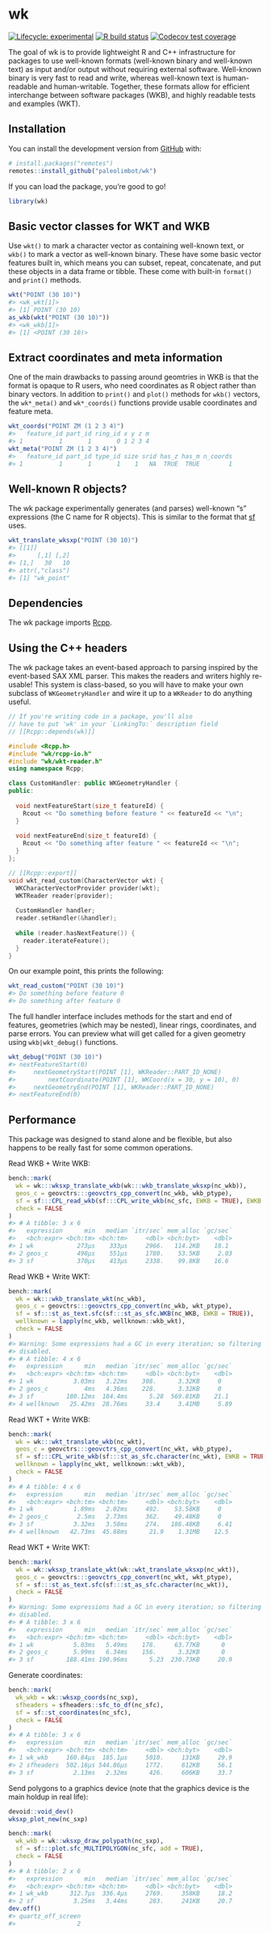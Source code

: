 
<!-- README.md is generated from README.Rmd. Please edit that file -->

# wk

<!-- badges: start -->

[![Lifecycle:
experimental](https://img.shields.io/badge/lifecycle-experimental-orange.svg)](https://www.tidyverse.org/lifecycle/#experimental)
[![R build
status](https://github.com/paleolimbot/wk/workflows/R-CMD-check/badge.svg)](https://github.com/paleolimbot/wk/actions)
[![Codecov test
coverage](https://codecov.io/gh/paleolimbot/wk/branch/master/graph/badge.svg)](https://codecov.io/gh/paleolimbot/wk?branch=master)
<!-- badges: end -->

The goal of wk is to provide lightweight R and C++ infrastructure for
packages to use well-known formats (well-known binary and well-known
text) as input and/or output without requiring external software.
Well-known binary is very fast to read and write, whereas well-known
text is human-readable and human-writable. Together, these formats allow
for efficient interchange between software packages (WKB), and highly
readable tests and examples (WKT).

## Installation

You can install the development version from
[GitHub](https://github.com/) with:

``` r
# install.packages("remotes")
remotes::install_github("paleolimbot/wk")
```

If you can load the package, you’re good to go\!

``` r
library(wk)
```

## Basic vector classes for WKT and WKB

Use `wkt()` to mark a character vector as containing well-known text, or
`wkb()` to mark a vector as well-known binary. These have some basic
vector features built in, which means you can subset, repeat,
concatenate, and put these objects in a data frame or tibble. These come
with built-in `format()` and `print()` methods.

``` r
wkt("POINT (30 10)")
#> <wk_wkt[1]>
#> [1] POINT (30 10)
as_wkb(wkt("POINT (30 10)"))
#> <wk_wkb[1]>
#> [1] <POINT (30 10)>
```

## Extract coordinates and meta information

One of the main drawbacks to passing around geomtries in WKB is that the
format is opaque to R users, who need coordinates as R object rather
than binary vectors. In addition to `print()` and `plot()` methods for
`wkb()` vectors, the `wk*_meta()` and `wk*_coords()` functions provide
usable coordinates and feature meta.

``` r
wkt_coords("POINT ZM (1 2 3 4)")
#>   feature_id part_id ring_id x y z m
#> 1          1       1       0 1 2 3 4
wkt_meta("POINT ZM (1 2 3 4)")
#>   feature_id part_id type_id size srid has_z has_m n_coords
#> 1          1       1       1    1   NA  TRUE  TRUE        1
```

## Well-known R objects?

The wk package experimentally generates (and parses) well-known “s”
expressions (the C name for R objects). This is similar to the format
that [sf](https://r-spatial.github.io/sf) uses.

``` r
wkt_translate_wksxp("POINT (30 10)")
#> [[1]]
#>      [,1] [,2]
#> [1,]   30   10
#> attr(,"class")
#> [1] "wk_point"
```

## Dependencies

The wk package imports [Rcpp](https://cran.r-project.org/package=Rcpp).

## Using the C++ headers

The wk package takes an event-based approach to parsing inspired by the
event-based SAX XML parser. This makes the readers and writers highly
re-usable\! This system is class-based, so you will have to make your
own subclass of `WKGeometryHandler` and wire it up to a `WKReader` to do
anything useful.

``` cpp
// If you're writing code in a package, you'll also
// have to put 'wk' in your `LinkingTo:` description field
// [[Rcpp::depends(wk)]]

#include <Rcpp.h>
#include "wk/rcpp-io.h"
#include "wk/wkt-reader.h"
using namespace Rcpp;

class CustomHandler: public WKGeometryHandler {
public:
  
  void nextFeatureStart(size_t featureId) {
    Rcout << "Do something before feature " << featureId << "\n";
  }
  
  void nextFeatureEnd(size_t featureId) {
    Rcout << "Do something after feature " << featureId << "\n";
  }
};

// [[Rcpp::export]]
void wkt_read_custom(CharacterVector wkt) {
  WKCharacterVectorProvider provider(wkt);
  WKTReader reader(provider);
  
  CustomHandler handler;
  reader.setHandler(&handler);
  
  while (reader.hasNextFeature()) {
    reader.iterateFeature();
  }
}
```

On our example point, this prints the following:

``` r
wkt_read_custom("POINT (30 10)")
#> Do something before feature 0
#> Do something after feature 0
```

The full handler interface includes methods for the start and end of
features, geometries (which may be nested), linear rings, coordinates,
and parse errors. You can preview what will get called for a given
geometry using `wkb|wkt_debug()` functions.

``` r
wkt_debug("POINT (30 10)")
#> nextFeatureStart(0)
#>     nextGeometryStart(POINT [1], WKReader::PART_ID_NONE)
#>         nextCoordinate(POINT [1], WKCoord(x = 30, y = 10), 0)
#>     nextGeometryEnd(POINT [1], WKReader::PART_ID_NONE)
#> nextFeatureEnd(0)
```

## Performance

This package was designed to stand alone and be flexible, but also
happens to be really fast for some common operations.

Read WKB + Write WKB:

``` r
bench::mark(
  wk = wk:::wksxp_translate_wkb(wk:::wkb_translate_wksxp(nc_wkb)),
  geos_c = geovctrs:::geovctrs_cpp_convert(nc_wkb, wkb_ptype),
  sf = sf:::CPL_read_wkb(sf:::CPL_write_wkb(nc_sfc, EWKB = TRUE), EWKB = TRUE),
  check = FALSE
)
#> # A tibble: 3 x 6
#>   expression      min   median `itr/sec` mem_alloc `gc/sec`
#>   <bch:expr> <bch:tm> <bch:tm>     <dbl> <bch:byt>    <dbl>
#> 1 wk            273µs    333µs     2966.   114.2KB    18.1 
#> 2 geos_c        498µs    551µs     1780.    53.5KB     2.03
#> 3 sf            370µs    413µs     2338.    99.8KB    16.6
```

Read WKB + Write WKT:

``` r
bench::mark(
  wk = wk:::wkb_translate_wkt(nc_wkb),
  geos_c = geovctrs:::geovctrs_cpp_convert(nc_wkb, wkt_ptype),
  sf = sf:::st_as_text.sfc(sf:::st_as_sfc.WKB(nc_WKB, EWKB = TRUE)),
  wellknown = lapply(nc_wkb, wellknown::wkb_wkt),
  check = FALSE
)
#> Warning: Some expressions had a GC in every iteration; so filtering is
#> disabled.
#> # A tibble: 4 x 6
#>   expression      min   median `itr/sec` mem_alloc `gc/sec`
#>   <bch:expr> <bch:tm> <bch:tm>     <dbl> <bch:byt>    <dbl>
#> 1 wk           3.03ms   3.22ms    308.      3.32KB     0   
#> 2 geos_c          4ms   4.36ms    228.      3.32KB     0   
#> 3 sf         180.12ms  184.4ms      5.28  569.81KB    21.1 
#> 4 wellknown   25.42ms  28.76ms     33.4     3.41MB     5.89
```

Read WKT + Write WKB:

``` r
bench::mark(
  wk = wk:::wkt_translate_wkb(nc_wkt),
  geos_c = geovctrs:::geovctrs_cpp_convert(nc_wkt, wkb_ptype),
  sf = sf:::CPL_write_wkb(sf:::st_as_sfc.character(nc_wkt), EWKB = TRUE),
  wellknown = lapply(nc_wkt, wellknown::wkt_wkb),
  check = FALSE
)
#> # A tibble: 4 x 6
#>   expression      min   median `itr/sec` mem_alloc `gc/sec`
#>   <bch:expr> <bch:tm> <bch:tm>     <dbl> <bch:byt>    <dbl>
#> 1 wk           1.89ms   2.02ms     492.    53.58KB     0   
#> 2 geos_c        2.5ms   2.73ms     362.    49.48KB     0   
#> 3 sf           3.32ms   3.58ms     274.   186.48KB     6.41
#> 4 wellknown   42.73ms  45.88ms      21.9    1.31MB    12.5
```

Read WKT + Write WKT:

``` r
bench::mark(
  wk = wk::wksxp_translate_wkt(wk::wkt_translate_wksxp(nc_wkt)),
  geos_c = geovctrs:::geovctrs_cpp_convert(nc_wkt, wkt_ptype),
  sf = sf:::st_as_text.sfc(sf:::st_as_sfc.character(nc_wkt)),
  check = FALSE
)
#> Warning: Some expressions had a GC in every iteration; so filtering is
#> disabled.
#> # A tibble: 3 x 6
#>   expression      min   median `itr/sec` mem_alloc `gc/sec`
#>   <bch:expr> <bch:tm> <bch:tm>     <dbl> <bch:byt>    <dbl>
#> 1 wk           5.03ms   5.49ms    178.     63.77KB      0  
#> 2 geos_c       5.99ms   6.34ms    156.      3.32KB      0  
#> 3 sf         188.41ms 190.96ms      5.23  230.73KB     20.9
```

Generate coordinates:

``` r
bench::mark(
  wk_wkb = wk::wksxp_coords(nc_sxp),
  sfheaders = sfheaders::sfc_to_df(nc_sfc),
  sf = sf::st_coordinates(nc_sfc),
  check = FALSE
)
#> # A tibble: 3 x 6
#>   expression      min   median `itr/sec` mem_alloc `gc/sec`
#>   <bch:expr> <bch:tm> <bch:tm>     <dbl> <bch:byt>    <dbl>
#> 1 wk_wkb     160.84µs  185.1µs     5010.     131KB     29.9
#> 2 sfheaders  502.16µs 544.86µs     1772.     612KB     56.1
#> 3 sf           2.13ms   2.32ms      426.     606KB     33.7
```

Send polygons to a graphics device (note that the graphics device is the
main holdup in real life):

``` r
devoid::void_dev()
wksxp_plot_new(nc_sxp)

bench::mark(
  wk_wkb = wk::wksxp_draw_polypath(nc_sxp),
  sf = sf:::plot.sfc_MULTIPOLYGON(nc_sfc, add = TRUE),
  check = FALSE
)
#> # A tibble: 2 x 6
#>   expression      min   median `itr/sec` mem_alloc `gc/sec`
#>   <bch:expr> <bch:tm> <bch:tm>     <dbl> <bch:byt>    <dbl>
#> 1 wk_wkb      312.7µs  336.4µs     2769.     358KB     18.2
#> 2 sf           3.25ms   3.44ms      283.     241KB     20.7
dev.off()
#> quartz_off_screen 
#>                 2
```
